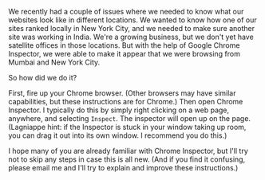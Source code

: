We recently had a couple of issues where we needed to know what our websites look like in different locations. We wanted to know how one of our sites ranked locally in New York City, and we needed to make sure another site was working in India. We're a growing business, but we don't yet have satellite offices in those locations. But with the help of Google Chrome Inspector, we were able to make it appear that we were browsing from Mumbai and New York City.

So how did we do it?

First, fire up your Chrome browser. (Other browsers may have similar capabilities, but these instructions are for Chrome.) Then open Chrome Inspector. I typically do this by simply right clicking on a web page, anywhere, and selecting `Inspect`. The inspector will open up on the page. (Lagniappe hint: if the Inspector is stuck in your window taking up room, you can drag it out into its own window. I recommend you do this.)

I hope many of you are already familiar with Chrome Inspector, but I'll try not to skip any steps in case this is all new. (And if you find it confusing, please email me and I'll try to explain and improve these instructions.)
